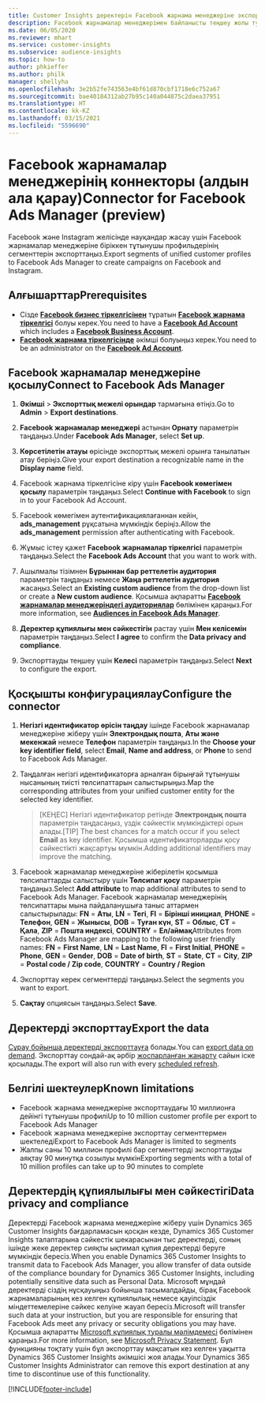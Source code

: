 ```yaml
---
title: Customer Insights деректерін Facebook жарнама менеджеріне экспорттау
description: Facebook жарнамалар менеджерімен байланысты теңшеу жолы туралы ақпарат.
ms.date: 06/05/2020
ms.reviewer: mhart
ms.service: customer-insights
ms.subservice: audience-insights
ms.topic: how-to
author: phkieffer
ms.author: philk
manager: shellyha
ms.openlocfilehash: 3e2b52fe743563e4bf61d870cbf1718e6c752a67
ms.sourcegitcommit: bae40184312ab27b95c140a044875c2daea37951
ms.translationtype: HT
ms.contentlocale: kk-KZ
ms.lasthandoff: 03/15/2021
ms.locfileid: "5596690"
---
```

# <a name="connector-for-facebook-ads-manager-preview"></a><span data-ttu-id="7318c-103">Facebook жарнамалар менеджерінің коннекторы (алдын ала қарау)</span><span class="sxs-lookup"><span data-stu-id="7318c-103">Connector for Facebook Ads Manager (preview)</span></span>

<span data-ttu-id="7318c-104">Facebook және Instagram желісінде науқандар жасау үшін Facebook жарнамалар менеджеріне біріккен тұтынушы профильдерінің сегменттерін экспорттаңыз.</span><span class="sxs-lookup"><span data-stu-id="7318c-104">Export segments of unified customer profiles to Facebook Ads Manager to create campaigns on Facebook and Instagram.</span></span>

## <a name="prerequisites"></a><span data-ttu-id="7318c-105">Алғышарттар</span><span class="sxs-lookup"><span data-stu-id="7318c-105">Prerequisites</span></span>

- <span data-ttu-id="7318c-106">Сізде [**Facebook бизнес тіркелгісінен**](https://business.facebook.com/) тұратын [**Facebook жарнама тіркелгісі**](https://www.facebook.com/business/learn/lessons/step-by-step-ads-manager-account) болуы керек.</span><span class="sxs-lookup"><span data-stu-id="7318c-106">You need to have a [**Facebook Ad Account**](https://www.facebook.com/business/learn/lessons/step-by-step-ads-manager-account) which includes a [**Facebook Business Account**](https://business.facebook.com/).</span></span>
- <span data-ttu-id="7318c-107">[**Facebook жарнама тіркелгісінде**](https://www.facebook.com/business/learn/lessons/step-by-step-ads-manager-account) әкімші болуыңыз керек.</span><span class="sxs-lookup"><span data-stu-id="7318c-107">You need to be an administrator on the [**Facebook Ad Account**](https://www.facebook.com/business/learn/lessons/step-by-step-ads-manager-account).</span></span>

## <a name="connect-to-facebook-ads-manager"></a><span data-ttu-id="7318c-108">Facebook жарнамалар менеджеріне қосылу</span><span class="sxs-lookup"><span data-stu-id="7318c-108">Connect to Facebook Ads Manager</span></span>

1. <span data-ttu-id="7318c-109">**Әкімші** > **Экспорттық межелі орындар** тармағына өтіңіз.</span><span class="sxs-lookup"><span data-stu-id="7318c-109">Go to **Admin** > **Export destinations**.</span></span>

1. <span data-ttu-id="7318c-110">**Facebook жарнамалар менеджері** астынан **Орнату** параметрін таңдаңыз.</span><span class="sxs-lookup"><span data-stu-id="7318c-110">Under **Facebook Ads Manager**, select **Set up**.</span></span>

1. <span data-ttu-id="7318c-111">**Көрсетілетін атауы** өрісінде экспорттық межелі орынға танылатын атау беріңіз.</span><span class="sxs-lookup"><span data-stu-id="7318c-111">Give your export destination a recognizable name in the **Display name** field.</span></span>

1. <span data-ttu-id="7318c-112">Facebook жарнама тіркелгісіне кіру үшін **Facebook көмегімен қосылу** параметрін таңдаңыз.</span><span class="sxs-lookup"><span data-stu-id="7318c-112">Select **Continue with Facebook** to sign in to your Facebook Ad Account.</span></span>

1. <span data-ttu-id="7318c-113">Facebook көмегімен аутентификациялағаннан кейін, **ads_management** рұқсатына мүмкіндік беріңіз.</span><span class="sxs-lookup"><span data-stu-id="7318c-113">Allow the **ads_management** permission after authenticating with Facebook.</span></span>

1. <span data-ttu-id="7318c-114">Жұмыс істеу қажет **Facebook жарнамалар тіркелгісі** параметрін таңдаңыз.</span><span class="sxs-lookup"><span data-stu-id="7318c-114">Select the **Facebook Ads Account** that you want to work with.</span></span>

1. <span data-ttu-id="7318c-115">Ашылмалы тізімнен **Бұрыннан бар реттелетін аудитория** параметрін таңдаңыз немесе **Жаңа реттелетін аудитория** жасаңыз.</span><span class="sxs-lookup"><span data-stu-id="7318c-115">Select an **Existing custom audience** from the drop-down list or create a **New custom audience**.</span></span> <span data-ttu-id="7318c-116">Қосымша ақпаратты [**Facebook жарнамалар менеджеріндегі аудиториялар**](https://www.facebook.com/business/help/744354708981227?id=2469097953376494) бөлімінен қараңыз.</span><span class="sxs-lookup"><span data-stu-id="7318c-116">For more information, see [**Audiences in Facebook Ads Manager**](https://www.facebook.com/business/help/744354708981227?id=2469097953376494).</span></span>

1. <span data-ttu-id="7318c-117">**Деректер құпиялығы мен сәйкестігін** растау үшін **Мен келісемін** параметрін таңдаңыз.</span><span class="sxs-lookup"><span data-stu-id="7318c-117">Select **I agree** to confirm the **Data privacy and compliance**.</span></span>

1. <span data-ttu-id="7318c-118">Экспорттауды теңшеу үшін **Келесі** параметрін таңдаңыз.</span><span class="sxs-lookup"><span data-stu-id="7318c-118">Select **Next** to configure the export.</span></span>

## <a name="configure-the-connector"></a><span data-ttu-id="7318c-119">Қосқышты конфигурациялау</span><span class="sxs-lookup"><span data-stu-id="7318c-119">Configure the connector</span></span>

1. <span data-ttu-id="7318c-120">**Негізгі идентификатор өрісін таңдау** ішінде Facebook жарнамалар менеджеріне жіберу үшін **Электрондық пошта**, **Аты және мекенжай** немесе **Телефон** параметрін таңдаңыз.</span><span class="sxs-lookup"><span data-stu-id="7318c-120">In the **Choose your key identifier field**, select **Email**, **Name and address**, or **Phone** to send to Facebook Ads Manager.</span></span>

1. <span data-ttu-id="7318c-121">Таңдалған негізгі идентификаторға арналған бірыңғай тұтынушы нысанының тиісті төлсипаттарын салыстырыңыз.</span><span class="sxs-lookup"><span data-stu-id="7318c-121">Map the corresponding attributes from your unified customer entity for the selected key identifier.</span></span>
   > <span data-ttu-id="7318c-122">[КЕҢЕС] Негізгі идентификатор ретінде **Электрондық пошта** параметрін таңдасаңыз, үздік сәйкестік мүмкіндіктері орын алады.</span><span class="sxs-lookup"><span data-stu-id="7318c-122">[TIP] The best chances for a match occur if you select **Email** as key identifier.</span></span> <span data-ttu-id="7318c-123">Қосымша идентификаторларды қосу сәйкестікті жақсартуы мүмкін.</span><span class="sxs-lookup"><span data-stu-id="7318c-123">Adding additional identifiers may improve the matching.</span></span>

1. <span data-ttu-id="7318c-124">Facebook жарнамалар менеджеріне жіберілетін қосымша төлсипаттарды салыстыру үшін **Төлсипат қосу** параметрін таңдаңыз.</span><span class="sxs-lookup"><span data-stu-id="7318c-124">Select **Add attribute** to map additional attributes to send to Facebook Ads Manager.</span></span> <span data-ttu-id="7318c-125">Facebook жарнамалар менеджерінің төлсипаттары мына пайдаланушыға таныс аттармен салыстырылады: **FN** = **Аты**, **LN** = **Тегі**, **FI** = **Бірінші инициал**, **PHONE** = **Телефон**, **GEN** = **Жынысы**, **DOB** = **Туған күн**, **ST** = **Облыс**, **CT** = **Қала**, **ZIP** = **Пошта индексі**, **COUNTRY** = **Ел/аймақ**</span><span class="sxs-lookup"><span data-stu-id="7318c-125">Attributes from Facebook Ads Manager are mapping to the following user friendly names: **FN** = **First Name**, **LN** = **Last Name**, **FI** = **First Initial**, **PHONE** = **Phone**, **GEN** = **Gender**, **DOB** = **Date of birth**, **ST** = **State**, **CT** = **City**, **ZIP** = **Postal code / Zip code**, **COUNTRY** = **Country / Region**</span></span>

1. <span data-ttu-id="7318c-126">Экспорттау керек сегменттерді таңдаңыз.</span><span class="sxs-lookup"><span data-stu-id="7318c-126">Select the segments you want to export.</span></span>

1. <span data-ttu-id="7318c-127">**Сақтау** опциясын таңдаңыз.</span><span class="sxs-lookup"><span data-stu-id="7318c-127">Select **Save**.</span></span>

## <a name="export-the-data"></a><span data-ttu-id="7318c-128">Деректерді экспорттау</span><span class="sxs-lookup"><span data-stu-id="7318c-128">Export the data</span></span>

<span data-ttu-id="7318c-129">[Сұрау бойынша деректерді экспорттауға](export-destinations.md) болады.</span><span class="sxs-lookup"><span data-stu-id="7318c-129">You can [export data on demand](export-destinations.md).</span></span> <span data-ttu-id="7318c-130">Экспорттау сондай-ақ әрбір [жоспарланған жаңарту](system.md#schedule-tab) сайын іске қосылады.</span><span class="sxs-lookup"><span data-stu-id="7318c-130">The export will also run with every [scheduled refresh](system.md#schedule-tab).</span></span>

## <a name="known-limitations"></a><span data-ttu-id="7318c-131">Белгілі шектеулер</span><span class="sxs-lookup"><span data-stu-id="7318c-131">Known limitations</span></span>

- <span data-ttu-id="7318c-132">Facebook жарнама менеджеріне экспорттаудағы 10 миллионға дейінгі тұтынушы профилі</span><span class="sxs-lookup"><span data-stu-id="7318c-132">Up to 10 million customer profile per export to Facebook Ads Manager</span></span> 
- <span data-ttu-id="7318c-133">Facebook жарнама менеджеріне экспорттау сегменттермен шектеледі</span><span class="sxs-lookup"><span data-stu-id="7318c-133">Export to Facebook Ads Manager is limited to segments</span></span>
- <span data-ttu-id="7318c-134">Жалпы саны 10 миллион профилі бар сегменттерді экспорттауды аяқтау 90 минутқа созылуы мүмкін</span><span class="sxs-lookup"><span data-stu-id="7318c-134">Exporting segments with a total of 10 million profiles can take up to 90 minutes to complete</span></span>

## <a name="data-privacy-and-compliance"></a><span data-ttu-id="7318c-135">Деректердің құпиялылығы мен сәйкестігі</span><span class="sxs-lookup"><span data-stu-id="7318c-135">Data privacy and compliance</span></span>

<span data-ttu-id="7318c-136">Деректерді Facebook жарнама менеджеріне жіберу үшін Dynamics 365 Customer Insights бағдарламасын қосқан кезде, Dynamics 365 Customer Insights талаптарына сәйкестік шекарасынан тыс деректерді, соның ішінде жеке деректер сияқты ықтимал құпия деректерді беруге мүмкіндік бересіз.</span><span class="sxs-lookup"><span data-stu-id="7318c-136">When you enable Dynamics 365 Customer Insights to transmit data to Facebook Ads Manager, you allow transfer of data outside of the compliance boundary for Dynamics 365 Customer Insights, including potentially sensitive data such as Personal Data.</span></span> <span data-ttu-id="7318c-137">Microsoft мұндай деректерді сіздің нұсқауыңыз бойынша тасымалдайды, бірақ Facebook жарнамаларының кез келген құпиялылық немесе қауіпсіздік міндеттемелеріне сәйкес келуіне жауап бересіз.</span><span class="sxs-lookup"><span data-stu-id="7318c-137">Microsoft will transfer such data at your instruction, but you are responsible for ensuring that Facebook Ads meet any privacy or security obligations you may have.</span></span> <span data-ttu-id="7318c-138">Қосымша ақпаратты [Microsoft құпиялық туралы мәлімдемесі](https://go.microsoft.com/fwlink/?linkid=396732) бөлімінен қараңыз.</span><span class="sxs-lookup"><span data-stu-id="7318c-138">For more information, see [Microsoft Privacy Statement](https://go.microsoft.com/fwlink/?linkid=396732).</span></span>
<span data-ttu-id="7318c-139">Бұл функцияны тоқтату үшін бұл экспорттау мақсатын кез келген уақытта Dynamics 365 Customer Insights әкімшісі жоя алады.</span><span class="sxs-lookup"><span data-stu-id="7318c-139">Your Dynamics 365 Customer Insights Administrator can remove this export destination at any time to discontinue use of this functionality.</span></span>


[!INCLUDE[footer-include](../includes/footer-banner.md)]